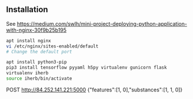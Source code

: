 ## Installation

See https://medium.com/swlh/mini-project-deploying-python-application-with-nginx-30f9b25b195

```bash
apt install nginx
vi /etc/nginx/sites-enabled/default
# Change the default port

apt install python3-pip
pip3 install tensorflow pyyaml h5py virtualenv gunicorn flask
virtualenv iherb
source iherb/bin/activate
```

POST http://84.252.141.221:5000
{"features":[1, 0],"substances":[1, 1, 0]}
